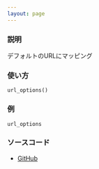 ```yaml
---
layout: page
---
```


### 説明

デフォルトのURLにマッピング

### 使い方

    url_options()

### 例

    url_options

### ソースコード

- [GitHub](https://github.com/rails/rails/blob/984c3ef2775781d47efa9f541ce570daa2434a80/actionpack/lib/action_dispatch/routing/url_for.rb#L114)
